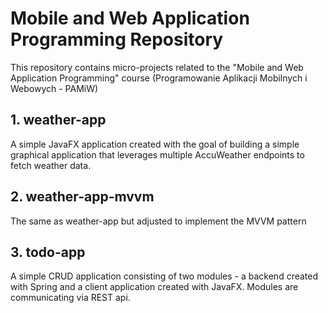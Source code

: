# Mobile and Web Application Programming Repository
This repository contains micro-projects related to the "Mobile and Web Application Programming" course (Programowanie Aplikacji Mobilnych i Webowych - PAMiW)

## 1. weather-app
A simple JavaFX application created with the goal of building a simple graphical application that leverages multiple AccuWeather endpoints to fetch weather data.

## 2. weather-app-mvvm
The same as weather-app but adjusted to implement the MVVM pattern

## 3. todo-app
A simple CRUD application consisting of two modules - a backend created with Spring and a client application created with JavaFX.
Modules are communicating via REST api.
